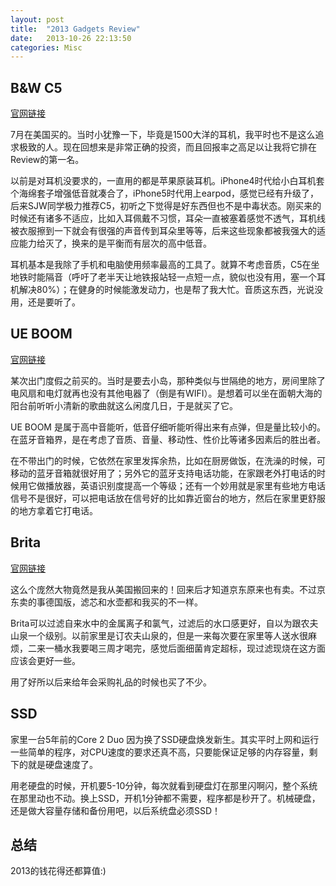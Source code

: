 ```yaml
---
layout: post
title:  "2013 Gadgets Review"
date:   2013-10-26 22:13:50
categories: Misc
---
```


## B&W C5 ##
[官网链接](http://www.bowers-wilkins.cn/Headphones/Headphones/Headphones/C5.html)

7月在美国买的。当时小犹豫一下，毕竟是1500大洋的耳机，我平时也不是这么追求极致的人。现在回想来是非常正确的投资，而且回报率之高足以让我将它排在Review的第一名。

以前是对耳机没要求的，一直用的都是苹果原装耳机。iPhone4时代给小白耳机套个海绵套子增强低音就凑合了，iPhone5时代用上earpod，感觉已经有升级了，后来SJW同学极力推荐C5，初听之下觉得是好东西但也不是中毒状态。刚买来的时候还有诸多不适应，比如入耳佩戴不习惯，耳朵一直被塞着感觉不透气，耳机线被衣服擦到一下就会有很强的声音传到耳朵里等等，后来这些现象都被我强大的适应能力给灭了，换来的是平衡而有层次的高中低音。

耳机基本是我除了手机和电脑使用频率最高的工具了。就算不考虑音质，C5在坐地铁时能隔音（呼吁了老半天让地铁报站轻一点短一点，貌似也没有用，塞一个耳机解决80%）；在健身的时候能激发动力，也是帮了我大忙。音质这东西，光说没用，还是要听了。

## UE BOOM ##
[官网链接](http://www.ultimateears.com/zh-cn/boom)

某次出门度假之前买的。当时是要去小岛，那种类似与世隔绝的地方，房间里除了电风扇和电灯就再也没有其他电器了（倒是有WIFI）。是想着可以坐在面朝大海的阳台前听听小清新的歌曲就这么闲度几日，于是就买了它。

UE BOOM 是属于高中音能听，低音仔细听能听得出来有点弹，但是量比较小的。在蓝牙音箱界，是在考虑了音质、音量、移动性、性价比等诸多因素后的胜出者。

在不带出门的时候，它依然在家里发挥余热，比如在厨房做饭，在洗澡的时候，可移动的蓝牙音箱就很好用了；另外它的蓝牙支持电话功能，在家跟老外打电话的时候用它做播放器，英语识别度提高一个等级；还有一个妙用就是家里有些地方电话信号不是很好，可以把电话放在信号好的比如靠近窗台的地方，然后在家里更舒服的地方拿着它打电话。

## Brita ##
[官网链接](https://www.brita.com)

这么个庞然大物竟然是我从美国搬回来的！回来后才知道京东原来也有卖。不过京东卖的事德国版，滤芯和水壶都和我买的不一样。

Brita可以过滤自来水中的金属离子和氯气，过滤后的水口感更好，自以为跟农夫山泉一个级别。以前家里是订农夫山泉的，但是一来每次要在家里等人送水很麻烦，二来一桶水我要喝三周才喝完，感觉后面细菌肯定超标，现过滤现烧在这方面应该会更好一些。

用了好所以后来给年会采购礼品的时候也买了不少。


## SSD ##
家里一台5年前的Core 2 Duo 因为换了SSD硬盘焕发新生。其实平时上网和运行一些简单的程序，对CPU速度的要求还真不高，只要能保证足够的内存容量，剩下的就是硬盘速度了。

用老硬盘的时候，开机要5-10分钟，每次就看到硬盘灯在那里闪啊闪，整个系统在那里动也不动。换上SSD，开机1分钟都不需要，程序都是秒开了。机械硬盘，还是做大容量存储和备份用吧，以后系统盘必须SSD！

## 总结 ##
2013的钱花得还都算值:)
